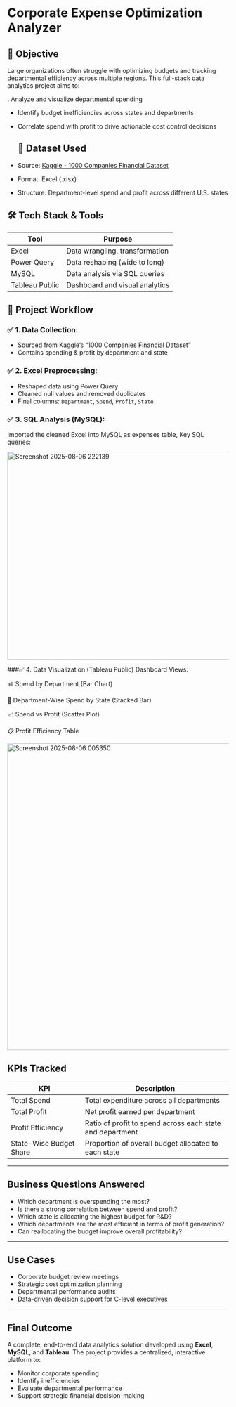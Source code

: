 #  Corporate Expense Optimization Analyzer

## 🚀 Objective

Large organizations often struggle with optimizing budgets and tracking departmental efficiency across multiple regions. This full-stack data analytics project aims to:

. Analyze and visualize departmental spending
- Identify budget inefficiencies across states and departments
- Correlate spend with profit to drive actionable cost control decisions

  ## 🔗 Dataset Used
- Source: [Kaggle - 1000 Companies Financial Dataset](https://www.kaggle.com/datasets)  
- Format: Excel (.xlsx)  
- Structure: Department-level spend and profit across different U.S. states


## 🛠️ Tech Stack & Tools

| Tool      | Purpose                            |
|-----------|------------------------------------|
| Excel     | Data wrangling, transformation     |
| Power Query | Data reshaping (wide to long)    |
| MySQL     | Data analysis via SQL queries      |
| Tableau Public | Dashboard and visual analytics |


## 🔄 Project Workflow

### ✅ 1. Data Collection:

- Sourced from Kaggle’s “1000 Companies Financial Dataset”
- Contains spending & profit by department and state

### ✅ 2. Excel Preprocessing:

- Reshaped data using Power Query
- Cleaned null values and removed duplicates
- Final columns: `Department`, `Spend`, `Profit`, `State`

### ✅ 3. SQL Analysis (MySQL):
 
Imported the cleaned Excel into MySQL as expenses table,
Key SQL queries:
 
<img width="812" height="473" alt="Screenshot 2025-08-06 222139" src="https://github.com/user-attachments/assets/6bb27896-3c11-412e-a6d6-e2a736bb7d32" />

 ###✅ 4. Data Visualization (Tableau Public)
Dashboard Views:

📊 Spend by Department (Bar Chart)

📍 Department-Wise Spend by State (Stacked Bar)

📈 Spend vs Profit (Scatter Plot)

📋 Profit Efficiency Table 

<img width="1237" height="699" alt="Screenshot 2025-08-06 005350" src="https://github.com/user-attachments/assets/97a06212-cfe0-4a17-9108-8d6a43d969f1" />






## KPIs Tracked

| **KPI**                    | **Description**                                                  |
|---------------------------|------------------------------------------------------------------|
| Total Spend               | Total expenditure across all departments                         |
| Total Profit              | Net profit earned per department                                 |
| Profit Efficiency         | Ratio of profit to spend across each state and department        |
| State-Wise Budget Share   | Proportion of overall budget allocated to each state             |

---

## Business Questions Answered

- Which department is overspending the most?
- Is there a strong correlation between spend and profit?
- Which state is allocating the highest budget for R&D?
- Which departments are the most efficient in terms of profit generation?
- Can reallocating the budget improve overall profitability?

---

## Use Cases

- Corporate budget review meetings
- Strategic cost optimization planning
- Departmental performance audits
- Data-driven decision support for C-level executives

---

## Final Outcome

A complete, end-to-end data analytics solution developed using **Excel**, **MySQL**, and **Tableau**. The project provides a centralized, interactive platform to:

- Monitor corporate spending
- Identify inefficiencies
- Evaluate departmental performance
- Support strategic financial decision-making














